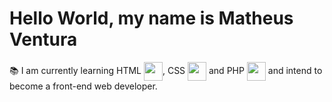 <h1 style='display: flex; justify-content: center;'>Hello World, my name is Matheus Ventura</h1>
<p>📚 I am currently learning HTML <img align="center" src="https://img.icons8.com/color/48/000000/html-5--v1.png" height="30">, CSS <img align="center" src="https://img.icons8.com/color/48/000000/css3.png" height="30"/> and PHP <img align="center" src="https://img.icons8.com/offices/30/000000/php-logo.png" height="30"/> and intend to become a front-end web developer.</p>
